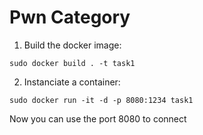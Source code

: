 # Pwn Category #

1) Build the docker image:

```
sudo docker build . -t task1
```

2) Instanciate a container:

```
sudo docker run -it -d -p 8080:1234 task1
```

Now you can use the port 8080 to connect 

